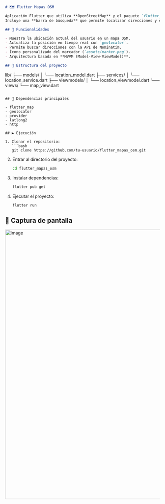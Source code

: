 ```markdown
# 🗺️ Flutter Mapas OSM

Aplicación Flutter que utiliza **OpenStreetMap** y el paquete `flutter_map` para mostrar un mapa con la ubicación actual del usuario.  
Incluye una **barra de búsqueda** que permite localizar direcciones y centrar el mapa en el resultado.

## 🚀 Funcionalidades

- Muestra la ubicación actual del usuario en un mapa OSM.  
- Actualiza la posición en tiempo real con `geolocator`.  
- Permite buscar direcciones con la API de Nominatim.  
- Ícono personalizado del marcador (`assets/marker.png`).  
- Arquitectura basada en **MVVM (Model-View-ViewModel)**.  

## 🧱 Estructura del proyecto

```

lib/
├── models/
│   └── location_model.dart
├── services/
│   └── location_service.dart
├── viewmodels/
│   └── location_viewmodel.dart
└── views/
└── map_view.dart

````

## 🧩 Dependencias principales

- flutter_map  
- geolocator  
- provider  
- latlong2  
- http  

## ▶️ Ejecución

1. Clonar el repositorio:  
   ```bash
   git clone https://github.com/tu-usuario/flutter_mapas_osm.git
````

2. Entrar al directorio del proyecto:

   ```bash
   cd flutter_mapas_osm
   ```
3. Instalar dependencias:

   ```bash
   flutter pub get
   ```
4. Ejecutar el proyecto:

   ```bash
   flutter run
   ```

## 📸 Captura de pantalla

<img width="1295" height="877" alt="image" src="https://github.com/user-attachments/assets/5d4b9336-0ce9-4fc5-b245-997698588239" />






